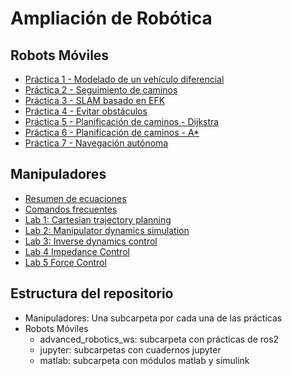 # Ampliación de Robótica 

## Robots Móviles

- [Práctica 1 - Modelado de un vehículo diferencial](Robots_Móviles/P1/Memoria_Práctica_1.ipynb)
- [Práctica 2 - Seguimiento de caminos](Robots_Móviles/P2/Memoria_Práctica_2.ipynb)
- [Práctica 3 - SLAM basado en EFK](Robots_Móviles/P3/Memoria_Práctica_3.ipynb)
- [Práctica 4 - Evitar obstáculos](Robots_Móviles/P4/Memoria_Práctica_4.ipynb)
- [Práctica 5 - Planificación de caminos - Dijkstra](Robots_Móviles/P5/Memoria_Práctica_5.ipynb)
- [Práctica 6 - Planificación de caminos - A*](Robots_Móviles/P6/Memoria_Práctica_6.ipynb)
- [Práctica 7 - Navegación autónoma](Robots_Móviles/P7/Memoria_Práctica_7.ipynb)
  
## Manipuladores

- [Resumen de ecuaciones](Manipuladores/jupyter/Ecuaciones.ipynb)
- [Comandos frecuentes](Manipuladores/jupyter/FAQ.ipynb)
- [Lab 1: Cartesian trajectory planning](Manipuladores/jupyter/lab1/lab1.ipynb)
- [Lab 2: Manipulator dynamics simulation](Manipuladores/jupyter/lab2/lab2.ipynb)
- [Lab 3: Inverse dynamics control](Manipuladores/jupyter/lab3/lab3.ipynb)
- [Lab 4 Impedance Control](Manipuladores/jupyter/lab4/lab4.ipynb)
- [Lab 5 Force Control](Manipuladores/jupyter/lab5/lab5.ipynb)

## Estructura del repositorio

- Manipuladores: Una subcarpeta por cada una de las prácticas
- Robots Móviles
    - advanced_robotics_ws: subcarpeta con prácticas de ros2
    - jupyter: subcarpetas con cuadernos jupyter
    - matlab: subcarpeta con módulos matlab y simulink

